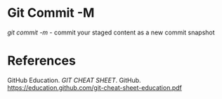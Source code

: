 # Git Commit -M 

*git commit -m* - commit your staged content 
		  as a new commit snapshot 

# References 
GitHub Education. *GIT CHEAT SHEET*. GitHub. <https://education.github.com/git-cheat-sheet-education.pdf> 

